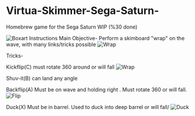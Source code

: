 # Virtua-Skimmer-Sega-Saturn-
Homebrew game for the Sega Saturn WIP (%30 done)

![Boxart](http://i.magaimg.net/img/34v2.png "Box")
Instructions
Main Objective- Perform a skimboard "wrap" on the wave, with many links/tricks possible
![Wrap](http://i.magaimg.net/img/3569.png "Wrap")

Tricks-

Kickflip(C) must rotate 360 around or will fall
![Wrap](http://i.magaimg.net/img/35fn.png "Wrap")

Shuv-it(B) can land any angle 

Backflip(A) Must be on wave and holding right . Must rotate 360 or will fall.
![Flip](http://i.magaimg.net/img/35fs.png "Flip")

Duck(X) Must be in barrel. Used to duck into deep barrel or will fall/
![Duck](http://i.magaimg.net/img/35fu.png "Duck")
